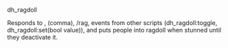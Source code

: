 dh_ragdoll

Responds to , (comma), /rag, events from other scripts (dh_ragdoll:toggle, dh_ragdoll:set(bool value)), and puts people into ragdoll when stunned until they deactivate it.